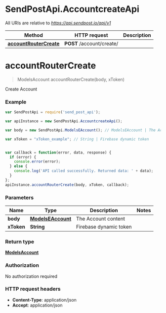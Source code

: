 # SendPostApi.AccountcreateApi

All URIs are relative to *https://api.sendpost.io/api/v1*

Method | HTTP request | Description
------------- | ------------- | -------------
[**accountRouterCreate**](AccountcreateApi.md#accountRouterCreate) | **POST** /account/create/ | 


<a name="accountRouterCreate"></a>
# **accountRouterCreate**
> ModelsAccount accountRouterCreate(body, xToken)



Create Account

### Example
```javascript
var SendPostApi = require('send_post_api');

var apiInstance = new SendPostApi.AccountcreateApi();

var body = new SendPostApi.ModelsEAccount(); // ModelsEAccount | The Account content

var xToken = "xToken_example"; // String | Firebase dynamic token


var callback = function(error, data, response) {
  if (error) {
    console.error(error);
  } else {
    console.log('API called successfully. Returned data: ' + data);
  }
};
apiInstance.accountRouterCreate(body, xToken, callback);
```

### Parameters

Name | Type | Description  | Notes
------------- | ------------- | ------------- | -------------
 **body** | [**ModelsEAccount**](ModelsEAccount.md)| The Account content | 
 **xToken** | **String**| Firebase dynamic token | 

### Return type

[**ModelsAccount**](ModelsAccount.md)

### Authorization

No authorization required

### HTTP request headers

 - **Content-Type**: application/json
 - **Accept**: application/json

